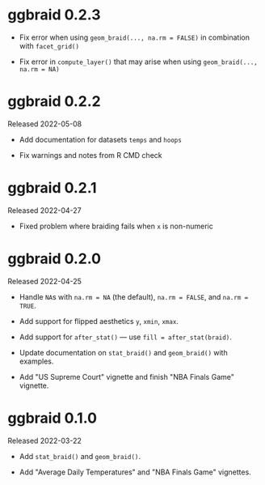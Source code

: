 # ggbraid 0.2.3

* Fix error when using `geom_braid(..., na.rm = FALSE)` in combination with `facet_grid()`

* Fix error in `compute_layer()` that may arise when using `geom_braid(..., na.rm = NA)`


# ggbraid 0.2.2

Released 2022-05-08

* Add documentation for datasets `temps` and `hoops`

* Fix warnings and notes from R CMD check


# ggbraid 0.2.1

Released 2022-04-27

* Fixed problem where braiding fails when `x` is non-numeric

# ggbraid 0.2.0

Released 2022-04-25

* Handle `NA`s with `na.rm = NA` (the default), `na.rm = FALSE`, and 
  `na.rm = TRUE`.

* Add support for flipped aesthetics `y`, `xmin`, `xmax`.

* Add support for `after_stat()` — use `fill = after_stat(braid)`.

* Update documentation on `stat_braid()` and `geom_braid()` with examples.

* Add "US Supreme Court" vignette and finish "NBA Finals Game" vignette.

# ggbraid 0.1.0

Released 2022-03-22

* Add `stat_braid()` and `geom_braid()`.

* Add "Average Daily Temperatures" and "NBA Finals Game" vignettes.

